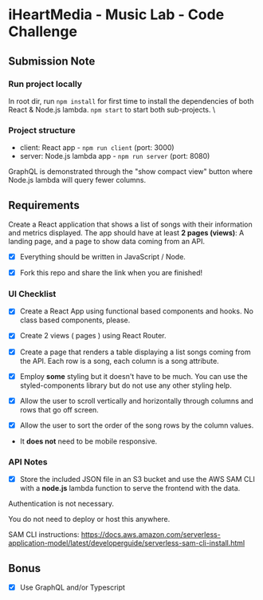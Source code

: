  # iHeartMedia - Music Lab - Code Challenge

## Submission Note
### Run project locally
In root dir, run `npm install` for first time to install the dependencies of both React & Node.js lambda. `npm start` to start both sub-projects. \
### Project structure
  - client: React app - `npm run client` (port: 3000)
  - server: Node.js lambda app - `npm run server` (port: 8080)

GraphQL is demonstrated through the "show compact view" button where Node.js lambda will query fewer columns.

## Requirements
Create a React application that shows a list of songs with their information and metrics displayed. The app should have at least **2 pages (views)**:
A landing page, and a page to show data coming from an API.

- [x] Everything should be written in JavaScript / Node.

- [x] Fork this repo and share the link when you are finished!

### UI Checklist

- [x] Create a React App using functional based components and hooks. No class based components, please.

- [x] Create 2 views ( pages ) using React Router.

- [x] Create a page that renders a table displaying a list songs coming from the API. Each row is a song, each column is a song attribute. 

- [x] Employ **some** styling but it doesn't have to be much. You can use the styled-components library but do not use any other styling help.

- [x] Allow the user to scroll vertically and horizontally through columns and rows that go off screen.

- [x] Allow the user to sort the order of the song rows by the column values.

- It **does not** need to be mobile responsive.

### API Notes

- [x] Store the included JSON file in an S3 bucket and use the AWS SAM CLI with a **node.js** lambda function to serve the frontend with the data.

Authentication is not necessary.

You do not need to deploy or host this anywhere.

SAM CLI instructions: https://docs.aws.amazon.com/serverless-application-model/latest/developerguide/serverless-sam-cli-install.html

## Bonus

- [x] Use GraphQL and/or Typescript
